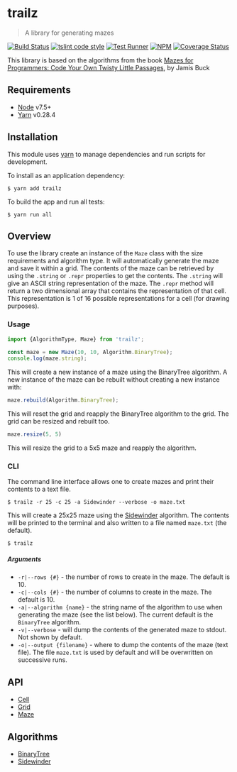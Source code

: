 # trailz

> A library for generating mazes

[![Build Status](https://travis-ci.org/jmquigley/trailz.svg?branch=master)](https://travis-ci.org/jmquigley/trailz)
[![tslint code style](https://img.shields.io/badge/code_style-TSlint-5ed9c7.svg)](https://palantir.github.io/tslint/)
[![Test Runner](https://img.shields.io/badge/testing-ava-blue.svg)](https://github.com/avajs/ava)
[![NPM](https://img.shields.io/npm/v/trailz.svg)](https://www.npmjs.com/package/trailz)
[![Coverage Status](https://coveralls.io/repos/github/jmquigley/trailz/badge.svg?branch=master)](https://coveralls.io/github/jmquigley/trailz?branch=master)

This library is based on the algorithms from the book [Mazes for Programmers: Code Your Own Twisty Little Passages](https://www.amazon.com/Mazes-Programmers-Twisty-Little-Passages/dp/1680500554/ref=sr_1_1?ie=UTF8&qid=1503783819&sr=8-1&keywords=Mazes+for+programmers), by Jamis Buck


## Requirements

- [Node](https://nodejs.org/en/) v7.5+
- [Yarn](https://yarnpkg.com) v0.28.4


## Installation

This module uses [yarn](https://yarnpkg.com/en/) to manage dependencies and run scripts for development.

To install as an application dependency:
```
$ yarn add trailz
```

To build the app and run all tests:
```
$ yarn run all
```


## Overview

To use the library create an instance of the `Maze` class with the size requirements and algorithm type.  It will automatically generate the maze and save it within a grid.  The contents of the maze can be retrieved by using the `.string` or `.repr` properties to get the contents.  The `.string` will give an ASCII string representation of the maze.  The `.repr` method will return a two dimensional array that contains the representation of that cell.  This representation is 1 of 16 possible representations for a cell (for drawing purposes).

### Usage

```javascript
import {AlgorithmType, Maze} from 'trailz';

const maze = new Maze(10, 10, Algorithm.BinaryTree);
console.log(maze.string);
```

This will create a new instance of a maze using the BinaryTree algorithm.  A new instance of the maze can be rebuilt without creating a new instance with:

```javascript
maze.rebuild(Algorithm.BinaryTree);
```

This will reset the grid and reapply the BinaryTree algorithm to the grid.  The grid can be resized and rebuilt too.

```javascript
maze.resize(5, 5)
```

This will resize the grid to a 5x5 maze and reapply the algorithm.

### CLI

The command line interface allows one to create mazes and print their contents to a text file.

```
$ trailz -r 25 -c 25 -a Sidewinder --verbose -o maze.txt
```

This will create a 25x25 maze using the [Sidewinder](docs/lib/sidewinder.md) algorithm.  The contents will be printed to the terminal and also written to a file named `maze.txt` (the default).

```
$ trailz
```

##### Arguments

- `-r|--rows {#}` - the number of rows to create in the maze.  The default is 10.
- `-c|--cols {#}` - the number of columns to create in the maze.  The default is 10.
- `-a|--algorithm {name}` - the string name of the algorithm to use when generating the maze (see the list below).  The current default is the `BinaryTree` algorithm.
- `-v|--verbose` - will dump the contents of the generated maze to stdout.  Not shown by default.
- `-o|--output {filename}` - where to dump the contents of the maze (text file).  The file `maze.txt` is used by default and will be overwritten on successive runs.


## API

- [Cell](docs/lib/cell.md)
- [Grid](docs/lib/grid.md)
- [Maze](docs/lib/maze.md)


## Algorithms

- [BinaryTree](docs/lib/binarytree.md)
- [Sidewinder](docs/lib/sidewinder.md)
